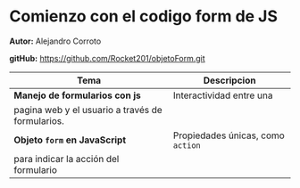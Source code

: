  # Comienzo con el codigo  form de JS

 **Autor:** Alejandro Corroto

 **gitHub:** https://github.com/Rocket201/objetoForm.git

 | Tema | Descripcion |
 |------|-------------|
 |**Manejo de formularios con js**| Interactividad entre una
 pagina web y el usuario a través de formularios.|
 | **Objeto `form` en JavaScript** | Propiedades únicas, como `action`
 para indicar la acción del formulario|